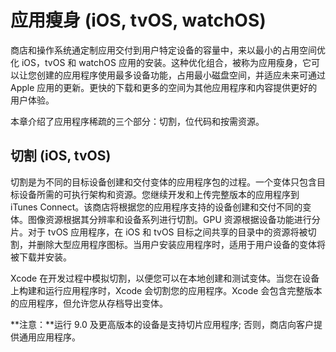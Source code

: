 # 应用瘦身 (iOS, tvOS, watchOS)
商店和操作系统通定制应用交付到用户特定设备的容量中，来以最小的占用空间优化 iOS，tvOS 和 watchOS 应用的安装。这种优化组合，被称为应用瘦身，它可以让您创建的应用程序使用最多设备功能，占用最小磁盘空间，并适应未来可通过 Apple 应用的更新。更快的下载和更多的空间为其他应用程序和内容提供更好的用户体验。

本章介绍了应用程序稀疏的三个部分：切割，位代码和按需资源。

## 切割 (iOS, tvOS)
切割是为不同的目标设备创建和交付变体的应用程序包的过程。一个变体只包含目标设备所需的可执行架构和资源。您继续开发和上传完整版本的应用程序到 iTunes Connect。该商店将根据您的应用程序支持的设备创建和交付不同的变体。图像资源根据其分辨率和设备系列进行切割。GPU 资源根据设备功能进行分片。对于 tvOS 应用程序，在 iOS 和 tvOS 目标之间共享的目录中的资源将被切割，并删除大型应用程序图标。当用户安装应用程序时，适用于用户设备的变体将被下载并安装。

Xcode 在开发过程中模拟切割，以便您可以在本地创建和测试变体。当您在设备上构建和运行应用程序时，Xcode 会切割您的应用程序。Xcode 会包含完整版本的应用程序，但允许您从存档导出变体。

**注意：**运行 9.0 及更高版本的设备是支持切片应用程序; 否则，商店向客户提供通用应用程序。
